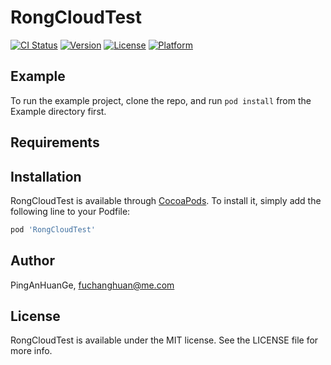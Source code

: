 # RongCloudTest

[![CI Status](https://img.shields.io/travis/PingAnHuanGe/RongCloudTest.svg?style=flat)](https://travis-ci.org/PingAnHuanGe/RongCloudTest)
[![Version](https://img.shields.io/cocoapods/v/RongCloudTest.svg?style=flat)](https://cocoapods.org/pods/RongCloudTest)
[![License](https://img.shields.io/cocoapods/l/RongCloudTest.svg?style=flat)](https://cocoapods.org/pods/RongCloudTest)
[![Platform](https://img.shields.io/cocoapods/p/RongCloudTest.svg?style=flat)](https://cocoapods.org/pods/RongCloudTest)

## Example

To run the example project, clone the repo, and run `pod install` from the Example directory first.

## Requirements

## Installation

RongCloudTest is available through [CocoaPods](https://cocoapods.org). To install
it, simply add the following line to your Podfile:

```ruby
pod 'RongCloudTest'
```

## Author

PingAnHuanGe, fuchanghuan@me.com

## License

RongCloudTest is available under the MIT license. See the LICENSE file for more info.
